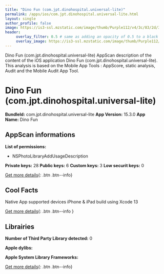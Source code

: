 ```yaml
---
title: "Dino Fun (com.jpt.dinohospital.universal-lite)"
permalink: /apps/ios/com.jpt.dinohospital.universal-lite.html
layout: single
author_profile: false
image: https://is3-ssl.mzstatic.com/image/thumb/Purple112/v4/3c/83/2d/3c832d7d-3584-f557-ecb0-d377c8ca3c37/Dinofun-1x_U007emarketing-0-7-85-220.png/512x512bb.jpg
header: 
     overlay_filter: 0.5 # same as adding an opacity of 0.5 to a black background
     overlay_image: https://is3-ssl.mzstatic.com/image/thumb/Purple112/v4/3c/83/2d/3c832d7d-3584-f557-ecb0-d377c8ca3c37/Dinofun-1x_U007emarketing-0-7-85-220.png/512x512bb.jpg
---
```

Dino Fun (com.jpt.dinohospital.universal-lite) AppScan description of the content of the iOS application Dino Fun (com.jpt.dinohospital.universal-lite). This analysis is based on the Mobile App Tools : AppScore, static analysis, Audit and the Mobile Audit App Tool.

# Dino Fun (com.jpt.dinohospital.universal-lite)

**BundleId:** com.jpt.dinohospital.universal-lite
**App Version:** 15.3.0
**App Name:** Dino Fun


## AppScan informations 

**List of permissions:** 
- NSPhotoLibraryAddUsageDescription
  
  
**Private keys:** 28
**Public keys:** 6
**Custom keys:** 3
**Low securit keys:** 0
  
[Get more details](/pricing.html){: .btn .btn--info}

## Cool Facts

Native App
supported devices iPhone & iPad
build using Xcode 13
  
[Get more details](/pricing.html){: .btn .btn--info }

## Librairies 
**Number of Third Party Library detected:** 0


**Apple dylibs:**


**Apple System Library Frameworks:**


  
[Get more details](/pricing.html){: .btn .btn--info}

